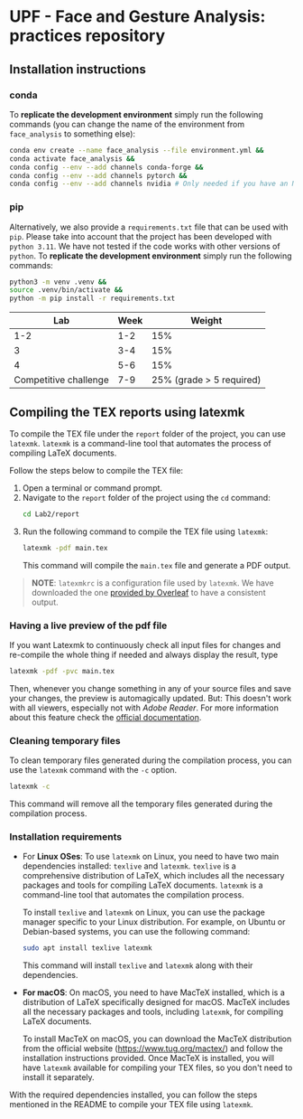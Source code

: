 #  UPF - Face and Gesture Analysis: practices repository

## Installation instructions

### conda

To **replicate the development environment** simply run the following commands (you can change the name of the environment from `face_analysis` to something else):

```bash
conda env create --name face_analysis --file environment.yml &&
conda activate face_analysis &&
conda config --env --add channels conda-forge &&
conda config --env --add channels pytorch &&
conda config --env --add channels nvidia # Only needed if you have an Nvidia GPU
```

### pip

Alternatively, we also provide a `requirements.txt` file that can be used with `pip`. Please take into account that the project has been developed with `python 3.11`. We have not tested if the code works with other versions of `python`. To **replicate the development environment** simply run the following commands:

```bash
python3 -m venv .venv &&
source .venv/bin/activate &&
python -m pip install -r requirements.txt
```


| Lab                   | Week | Weight                   |
| --------------------- | ---- | ------------------------ |
| 1-2                   | 1-2  | 15%                      |
| 3                     | 3-4  | 15%                      |
| 4                     | 5-6  | 15%                      |
| Competitive challenge | 7-9  | 25% (grade > 5 required) |


## Compiling the TEX reports using latexmk

To compile the TEX file under the `report` folder of the project, you can use `latexmk`. `latexmk` is a command-line tool that automates the process of compiling LaTeX documents.

Follow the steps below to compile the TEX file:

1. Open a terminal or command prompt.
2. Navigate to the `report` folder of the project using the `cd` command:
    ```bash
    cd Lab2/report
    ```
3. Run the following command to compile the TEX file using `latexmk`:
    ```bash
    latexmk -pdf main.tex
    ```
    This command will compile the `main.tex` file and generate a PDF output.

> **NOTE**: `latexmkrc` is a configuration file used by `latexmk`. We have downloaded the one [provided by Overleaf](https://www.overleaf.com/learn/how-to/How_does_Overleaf_compile_my_project%3F) to have a consistent output. 

### Having a live preview of the pdf file

If you want Latexmk to continuously check all input files for changes and re-compile the whole thing if needed and always display the result, type

```bash
latexmk -pdf -pvc main.tex
```

Then, whenever you change something in any of your source files and save your changes, the preview is automagically updated. But: This doesn't work with all viewers, especially not with *Adobe Reader*. For more information about this feature check the [official documentation](https://mg.readthedocs.io/latexmk.html#running-latexmk).

### Cleaning temporary files

To clean temporary files generated during the compilation process, you can use the `latexmk` command with the `-c` option.

```bash
latexmk -c
```
This command will remove all the temporary files generated during the compilation process.


### Installation requirements

- For **Linux OSes**: To use `latexmk` on Linux, you need to have two main dependencies installed: `texlive` and `latexmk`. `texlive` is a comprehensive distribution of LaTeX, which includes all the necessary packages and tools for compiling LaTeX documents. `latexmk` is a command-line tool that automates the compilation process.

    To install `texlive` and `latexmk` on Linux, you can use the package manager specific to your Linux distribution. For example, on Ubuntu or Debian-based systems, you can use the following command:

    ```bash
    sudo apt install texlive latexmk
    ```

    This command will install `texlive` and `latexmk` along with their dependencies.

- **For macOS**: On macOS, you need to have MacTeX installed, which is a distribution of LaTeX specifically designed for macOS. MacTeX includes all the necessary packages and tools, including `latexmk`, for compiling LaTeX documents.

    To install MacTeX on macOS, you can download the MacTeX distribution from the official website (https://www.tug.org/mactex/) and follow the installation instructions provided. Once MacTeX is installed, you will have `latexmk` available for compiling your TEX files, so you don't need to install it separately.

With the required dependencies installed, you can follow the steps mentioned in the README to compile your TEX file using `latexmk`.